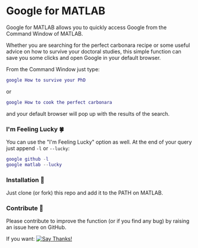 # Google for MATLAB

Google for MATLAB allows you to quickly access Google from the Command Window of MATLAB.

Whether you are searching for the perfect carbonara recipe or some useful advice on how to survive your doctoral studies, this simple function can save you some clicks and open Google in your default browser.

From the Command Window just type:

```matlab
google How to survive your PhD
```

or

```Matlab
google How to cook the perfect carbonara
```
and your default browser will pop up with the results of the search.

### I'm Feeling Lucky :four_leaf_clover:
You can use the "I'm Feeling Lucky" option as well. At the end of your query just append `-l` or `--lucky`:

```matlab
google github -l
google matlab --lucky
```

### Installation :floppy_disk:
Just clone (or fork) this repo and add it to the PATH on MATLAB.

### Contribute :pray:
Please contribute to improve the function (or if you find any bug) by raising an issue here on GitHub.

If you want:  [![Say Thanks!](https://img.shields.io/badge/Say%20Thanks-!-1EAEDB.svg)](https://saythanks.io/to/LRondina)

